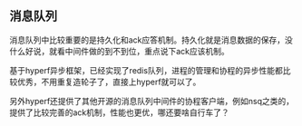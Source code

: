 ## 消息队列

消息队列中比较重要的是持久化和ack应答机制。持久化就是消息数据的保存，没什么好说，就看中间件做的到不到位，重点说下ack应该机制。

基于hyperf异步框架，已经实现了redis队列，进程的管理和协程的异步性能都比较优秀，不用重复造轮子了，直接上hyperf就可以了。

另外hyperf还提供了其他开源的消息队列中间件的协程客户端，例如nsq之类的，提供了比较完善的ack机制，性能也更优，哪还要啥自行车了？





